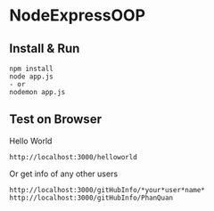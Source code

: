 # NodeExpressOOP

## Install & Run
```
npm install
node app.js
- or
nodemon app.js
```
## Test on Browser
Hello World
```
http://localhost:3000/helloworld
```
Or get info of any other users

```
http://localhost:3000/gitHubInfo/*your*user*name*
http://localhost:3000/gitHubInfo/PhanQuan
```


